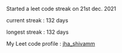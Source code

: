 Started a leet code streak on 21st dec. 2021

current streak : 132 days

longest streak : 132 days

My Leet code profile : [jha_shivamm](https://leetcode.com/jha_shivamm/)


